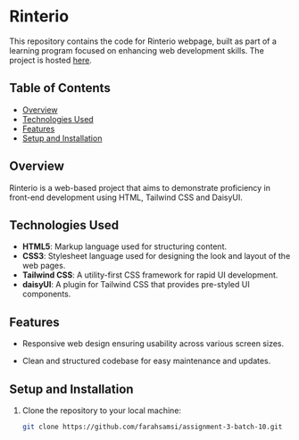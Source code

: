 # Rinterio

This repository contains the code for Rinterio webpage, built as part of a learning program focused on enhancing web development skills. The project is hosted [here](https://farahsamsi.github.io/assignment-3-batch-10/).

## Table of Contents

- [Overview](#overview)
- [Technologies Used](#technologies-used)
- [Features](#features)
- [Setup and Installation](#setup-and-installation)

## Overview

Rinterio is a web-based project that aims to demonstrate proficiency in front-end development using HTML, Tailwind CSS and DaisyUI.

## Technologies Used

- **HTML5**: Markup language used for structuring content.
- **CSS3**: Stylesheet language used for designing the look and layout of the web pages.
- **Tailwind CSS**: A utility-first CSS framework for rapid UI development.
- **daisyUI**: A plugin for Tailwind CSS that provides pre-styled UI components.

## Features

- Responsive web design ensuring usability across various screen sizes.

- Clean and structured codebase for easy maintenance and updates.

## Setup and Installation

1. Clone the repository to your local machine:
   ```bash
   git clone https://github.com/farahsamsi/assignment-3-batch-10.git
   ```
